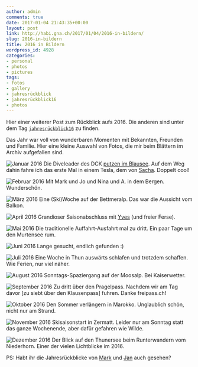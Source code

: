```yaml
---
author: admin
comments: true
date: 2017-01-04 21:43:35+00:00
layout: post
link: http://habi.gna.ch/2017/01/04/2016-in-bildern/
slug: 2016-in-bildern
title: 2016 in Bildern
wordpress_id: 4928
categories:
- personal
- photos
- pictures
tags:
- fotos
- gallery
- jahresrückblick
- jahresrückblick16
- photos
---
```


Hier einer weiterer Post zum Rückblick aufs 2016. Die anderen sind unter dem Tag [`jahresrückblick16`](http://habi.gna.ch/tag/jahresruckblick16) zu finden.

Das Jahr war voll von wunderbaren Momenten mit Bekannten, Freunden und Familie. Hier eine kleine Auswahl von Fotos, die mir beim Blättern im Archiv aufgefallen sind.



![Januar 2016](http://habi.gna.ch/wp-content/uploads/2017/01/01.jpg)
Die Diveleader des DCK [putzen im Blausee](http://fotos.davidhaberthür.ch/index.php?type=sets&setId=72157663347251390). Auf dem Weg dahin fahre ich das erste Mal in einem Tesla, dem von [Sacha](http://blog.sachathomet.ch). Doppelt cool!

![Februar 2016](http://habi.gna.ch/wp-content/uploads/2017/01/02.jpg)
Mit Mark und Jo und Nina und A. in dem Bergen. Wunderschön.

![März 2016](http://habi.gna.ch/wp-content/uploads/2017/01/03.jpg)
Eine (Ski)Woche auf der Bettmeralp. Das war die Aussicht vom Balkon.

![April 2016](http://habi.gna.ch/wp-content/uploads/2017/01/04.jpg)
Grandioser Saisonabschluss mit [Yves](http://www.yvesmaurer.ch/blog/?p=6921) (und freier Ferse).

![Mai 2016](http://habi.gna.ch/wp-content/uploads/2017/01/05.jpg)
Die traditionelle Auffahrt-Ausfahrt mal zu dritt. Ein paar Tage um den Murtensee rum.

![Juni 2016](http://habi.gna.ch/wp-content/uploads/2017/01/06.jpg)
Lange gesucht, endlich gefunden :)

![Juli 2016](http://habi.gna.ch/wp-content/uploads/2017/01/07.jpg)
Eine Woche in Thun auswärts schlafen und trotzdem schaffen. Wie Ferien, nur viel näher.

![August 2016](http://habi.gna.ch/wp-content/uploads/2017/01/08.jpg)
Sonntags-Spaziergang auf der Moosalp. Bei Kaiserwetter.

![September 2016](http://habi.gna.ch/wp-content/uploads/2017/01/09.jpg)
Zu dritt über den Pragelpass. Nachdem wir am Tag davor [zu siebt über den Klausenpass] fuhren. Danke freipass.ch!

![Oktober 2016](http://habi.gna.ch/wp-content/uploads/2017/01/10.jpg)
Den Sommer verlängern in Marokko. Unglaublich schön, nicht nur am Strand.

![November 2016](http://habi.gna.ch/wp-content/uploads/2017/01/11.jpg)
Skisaisonstart in Zermatt. Leider nur am Sonntag statt das ganze Wochenende, aber dafür gefahren wie Wilde.

![Dezember 2016](http://habi.gna.ch/wp-content/uploads/2017/01/12.jpg)
Der Blick auf den Thunersee beim Runterwandern vom Niederhorn. Einer der vielen Lichtblicke im 2016.

PS: Habt ihr die Jahresrückblicke von [Mark](https://permanenttourist.ch/2016/12/review-of-2016/) und [Jan](http://pieceoplastic.com/index.php/7417/best-of-2016-the-jump-page/) auch gesehen?

